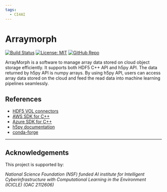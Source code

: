 ```yaml
---
tags:
  - CI4AI
---
```


# Arraymorph
[![Build Status](https://github.com/ICICLE-ai/arraymorph/actions/workflows/build.yml/badge.svg)](https://github.com/ICICLE-ai/arraymorph/actions/workflows/build.yml)
[![License: MIT](https://img.shields.io/badge/License-MIT-yellow.svg)](https://opensource.org/licenses/MIT)
[![GitHub Repo](https://img.shields.io/badge/GitHub-Repository-black?logo=github&style=flat-square)](https://github.com/ICICLE-ai/ArrayMorph)

ArrayMorph is a software to manage array data stored on cloud object storage efficiently. It supports both HDF5 C++ API and h5py API. The data returned by h5py API is numpy arrays. By using h5py API, users can access array data stored on the cloud and feed the read data into machine learning pipelines seamlessly.

## References

- [HDF5 VOL connectors](https://docs.hdfgroup.org/hdf5/develop/_v_o_l.html)
- [AWS SDK for C++](https://github.com/aws/aws-sdk-cpp)
- [Azure SDK for C++](https://github.com/Azure/azure-sdk-for-cpp)
- [h5py documentation](https://docs.h5py.org/en/stable/)
- [conda-forge](https://conda-forge.org/)

---

## Acknowledgements

This project is supported by:

*National Science Foundation (NSF) funded AI institute for Intelligent Cyberinfrastructure with Computational Learning in the Environment (ICICLE) (OAC 2112606)*